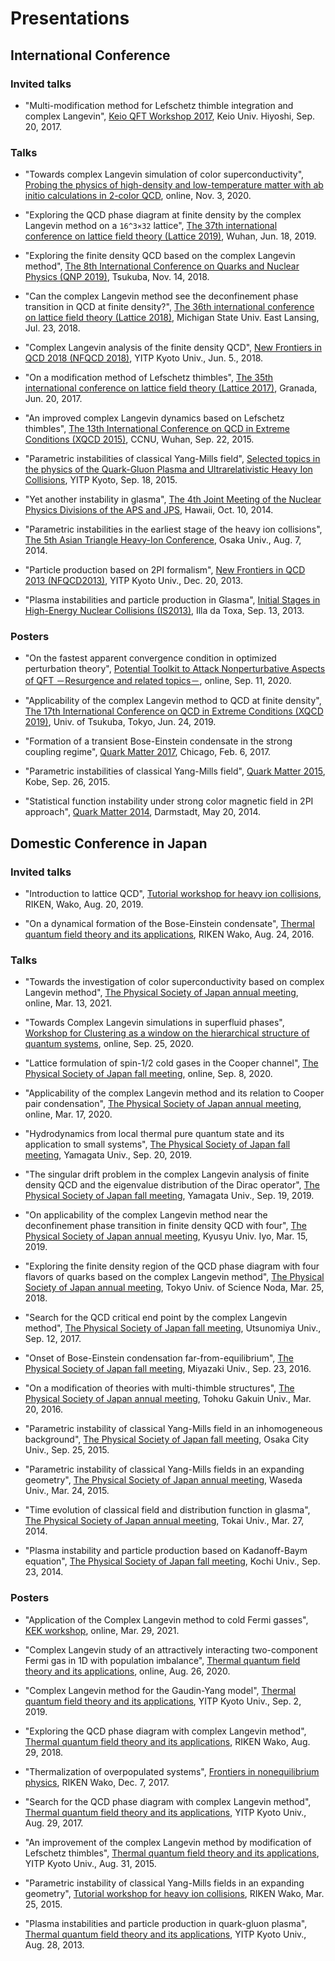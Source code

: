 # Presentations

## International Conference
### Invited talks
- "Multi-modification method for Lefschetz thimble integration and complex Langevin", [Keio QFT Workshop 2017](https://sites.google.com/site/keiosign2017/), Keio Univ. Hiyoshi, Sep. 20, 2017.

### Talks
- "Towards complex Langevin simulation of color superconductivity", [Probing the physics of high-density and low-temperature matter with ab initio calculations in 2-color QCD](http://www2.yukawa.kyoto-u.ac.jp/~qc2d/program.php), online, Nov. 3, 2020.

- "Exploring the QCD phase diagram at finite density by the complex Langevin method on a ``16^3×32`` lattice", [The 37th international conference on lattice field theory (Lattice 2019)](http://lattice2019.ccnu.edu.cn/), Wuhan, Jun. 18, 2019.

- "Exploring the finite density QCD based on the complex Langevin method", [The 8th International Conference on Quarks and Nuclear Physics (QNP 2019)](https://www-conf.kek.jp/qnp2018/), Tsukuba, Nov. 14, 2018.

- "Can the complex Langevin method see the deconfinement phase transition in QCD at finite density?", [The 36th international conference on lattice field theory (Lattice 2018)](https://web.pa.msu.edu/conf/Lattice2018/index.html), Michigan State Univ. East Lansing, Jul. 23, 2018.

- "Complex Langevin analysis of the finite density QCD", [New Frontiers in QCD 2018 (NFQCD 2018)](http://www2.yukawa.kyoto-u.ac.jp/~nfqcd2018/1stcircular.php), YITP Kyoto Univ., Jun. 5., 2018.

- "On a modification method of Lefschetz thimbles", [The 35th international conference on lattice field theory (Lattice 2017)](http://wpd.ugr.es/~lattice2017/), Granada, Jun. 20, 2017.

- "An improved complex Langevin dynamics based on Lefschetz thimbles", [The 13th International Conference on QCD in Extreme Conditions (XQCD 2015)](http://conf.ccnu.edu.cn/~xqcd2015/), CCNU, Wuhan, Sep. 22, 2015.

- "Parametric instabilities of classical Yang-Mills field", [Selected topics in the physics of the Quark-Gluon Plasma and Ultrarelativistic Heavy Ion Collisions](https://www.yukawa.kyoto-u.ac.jp/seminar/s51942?lang=en-GB), YITP Kyoto, Sep. 18, 2015.

- "Yet another instability in glasma", [The 4th Joint Meeting of the Nuclear Physics Divisions of the APS and JPS](http://web.mit.edu/lns/hawaii14/), Hawaii, Oct. 10, 2014.

- "Parametric instabilities in the earliest stage of the heavy ion collisions", [The 5th Asian Triangle Heavy-Ion Conference](http://www-nuclth.phys.sci.osaka-u.ac.jp/ATHIC2014/), Osaka Univ., Aug. 7, 2014.

- "Particle production based on 2PI formalism", [New Frontiers in QCD 2013 (NFQCD2013)](https://www2.yukawa.kyoto-u.ac.jp/ws/2013/nfqcd/), YITP Kyoto Univ., Dec. 20, 2013.

- "Plasma instabilities and particle production in Glasma", [Initial Stages in High-Energy Nuclear Collisions (IS2013)](http://igfae.usc.es/is2013/), Illa da Toxa, Sep. 13, 2013.


### Posters
- "On the fastest apparent convergence condition in optimized perturbation theory", [Potential Toolkit to Attack Nonperturbative Aspects of QFT －Resurgence and related topics－](http://ithems-stamp-wg.riken.jp/workshop/resurgence-workshop-2020/home/index.html), online, Sep. 11, 2020.

- "Applicability of the complex Langevin method to QCD at finite density", [The 17th International Conference on QCD in Extreme Conditions (XQCD 2019)](http://www2.ccs.tsukuba.ac.jp/xqcd2019/), Univ. of Tsukuba, Tokyo, Jun. 24, 2019.

- "Formation of a transient Bose-Einstein condensate in the strong coupling regime", [Quark Matter 2017](http://qm2017.phy.uic.edu/), Chicago, Feb. 6, 2017.

- "Parametric instabilities of classical Yang-Mills field", [Quark Matter 2015](https://qm2015.riken.jp/), Kobe, Sep. 26, 2015.

- "Statistical function instability under strong color magnetic field in 2PI approach", [Quark Matter 2014](http://qm2014.gsi.de/), Darmstadt, May 20, 2014.

## Domestic Conference in Japan
### Invited talks
- "Introduction to lattice QCD", [Tutorial workshop for heavy ion collisions](https://indico2.cns.s.u-tokyo.ac.jp/event/72/), RIKEN, Wako, Aug. 20, 2019.

- "On a dynamical formation of the Bose-Einstein condensate", [Thermal quantum field theory and its applications](http://www.riise.hiroshima-u.ac.jp/TQFT/html2016/tqft2016.html), RIKEN Wako, Aug. 24, 2016.

### Talks
- "Towards the investigation of color superconductivity based on complex Langevin method", [The Physical Society of Japan annual meeting](https://w4.gakkai-web.net/jps_search/2021sp/data/html/programrk.html#j13pU1), online, Mar. 13, 2021.

- "Towards Complex Langevin simulations in superfluid phases", [Workshop for Clustering as a window on the hierarchical structure of quantum systems](http://be.nucl.ap.titech.ac.jp/cluster/symposium/257/), online, Sep. 25, 2020.

- "Lattice formulation of spin-1/2 cold gases in the Cooper channel", [The Physical Society of Japan fall meeting](https://w4.gakkai-web.net/jps_search/2020au/data/html/program01.html), online, Sep. 8, 2020.

- "Applicability of the complex Langevin method and its relation to Cooper pair condensation", [The Physical Society of Japan annual meeting](https://w4.gakkai-web.net/jps_search/2020sp/data/html/program01.html), online, Mar. 17, 2020.

- "Hydrodynamics from local thermal pure quantum state and its application to small systems", [The Physical Society of Japan fall meeting](https://w4.gakkai-web.net/jps_search/2019au/data/html/programrk.html), Yamagata Univ., Sep. 20, 2019.

- "The singular drift problem in the complex Langevin analysis of finite density QCD and the eigenvalue distribution of the Dirac operator", [The Physical Society of Japan fall meeting](https://w4.gakkai-web.net/jps_search/2019au/data/html/programrk.html), Yamagata Univ., Sep. 19, 2019.

- "On applicability of the complex Langevin method near the deconfinement phase transition in finite density QCD with four", [The Physical Society of Japan annual meeting](https://w4.gakkai-web.net/jps_search/2019sp/data/html/programrk.html), Kyusyu Univ. Iyo, Mar. 15, 2019.

- "Exploring the finite density region of the QCD phase diagram with four flavors of quarks based on the complex Langevin method", [The Physical Society of Japan annual meeting](https://w4.gakkai-web.net/jps_search/2018sp/data/html/programrk.html), Tokyo Univ. of Science Noda, Mar. 25, 2018.

- "Search for the QCD critical end point by the complex Langevin method", [The Physical Society of Japan fall meeting](https://w4.gakkai-web.net/jps_search/2017au/), Utsunomiya Univ., Sep. 12, 2017.

- "Onset of Bose-Einstein condensation far-from-equilibrium", [The Physical Society of Japan fall meeting](https://w4.gakkai-web.net/jps_search/2016au/index.html), Miyazaki Univ., Sep. 23, 2016.

- "On a modification of theories with multi-thimble structures", [The Physical Society of Japan annual meeting](https://w4.gakkai-web.net/jps_search/2018sp/data/html/programrk.html), Tohoku Gakuin Univ., Mar. 20, 2016.

- "Parametric instability of classical Yang-Mills field in an inhomogeneous background", [The Physical Society of Japan fall meeting](https://w4.gakkai-web.net/jps_search/2015au/index.html), Osaka City Univ., Sep. 25, 2015.

- "Parametric instability of classical Yang-Mills fields in an expanding geometry", [The Physical Society of Japan annual meeting](https://w4.gakkai-web.net/jps_search/2015sp/index.html), Waseda Univ., Mar. 24, 2015.

- "Time evolution of classical field and distribution function in glasma", [The Physical Society of Japan annual meeting](https://w4.gakkai-web.net/jps_search/2014sp/index.html), Tokai Univ., Mar. 27, 2014.

- "Plasma instability and particle production based on Kadanoff-Baym equation", [The Physical Society of Japan fall meeting](https://w4.gakkai-web.net/jps_search/2013au/index.html), Kochi Univ., Sep. 23, 2014.


### Posters
- "Application of the Complex Langevin method to cold Fermi gasses", [KEK workshop](https://www-conf.kek.jp/joint-colloquium/index.html), online, Mar. 29, 2021.

- "Complex Langevin study of an attractively interacting two-component Fermi gas in 1D with population imbalance", [Thermal quantum field theory and its applications](https://w4.gakkai-web.net/jps_search/2016sp/index.html), online, Aug. 26, 2020.

- "Complex Langevin method for the Gaudin-Yang model", [Thermal quantum field theory and its applications](http://www.riise.hiroshima-u.ac.jp/TQFT/html2019/tqft2019.html#), YITP Kyoto Univ., Sep. 2, 2019.

- "Exploring the QCD phase diagram with complex Langevin method", [Thermal quantum field theory and its applications](http://www.riise.hiroshima-u.ac.jp/TQFT/html2018/tqft2018.html), RIKEN Wako, Aug. 29, 2018.

- "Thermalization of overpopulated systems", [Frontiers in nonequilibrium physics](https://ribf.riken.jp/~hongo/workshop/noneq-workshop-2017/home/index.html), RIKEN Wako, Dec. 7, 2017.

- "Search for the QCD phase diagram with complex Langevin method", [Thermal quantum field theory and its applications](http://www.riise.hiroshima-u.ac.jp/TQFT/html2017/tqft2017.html), YITP Kyoto Univ., Aug. 29, 2017.

- "An improvement of the complex Langevin method by modification of Lefschetz thimbles", [Thermal quantum field theory and its applications](http://www.riise.hiroshima-u.ac.jp/TQFT/html2015/tqft2015.html), YITP Kyoto Univ., Aug. 31, 2015.

- "Parametric instability of classical Yang-Mills fields in an expanding geometry", [Tutorial workshop for heavy ion collisions](https://indico.cns.s.u-tokyo.ac.jp/event/198/), RIKEN Wako, Mar. 25, 2015.

- "Plasma instabilities and particle production in quark-gluon plasma", [Thermal quantum field theory and its applications](http://www.riise.hiroshima-u.ac.jp/TQFT/html2013/TQFT2013.html), YITP Kyoto Univ., Aug. 28, 2013.
